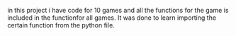 in this project i have code for 10 games and all the functions for the game is included in the functionfor all games. It was done to learn importing the certain function from the python file.
